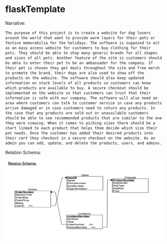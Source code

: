 # flaskTemplate

Narrative:

    The purpose of this project is to create a website for dog lovers around the world that want to provide warm layers for their pets or festive memorabilia for the holidays. The software is supposed to act as an easy access website for customers to buy clothing for their pets. They should be able to shop many generic brands for all shapes and sizes of all pets. Another feature of the site is customers should be able to enter their pet to be an ambassador for the company. If their pet is chosen they get deals throughout the site and free merch to promote the brand, their dogs are also used to show off the products on the website. The software should also keep updated information on stock levels of all products so customers can know which products are available to buy. A secure checkout should be implemented on the website so that customers can trust that their information is safe with our company. The software will also need an area where customers can talk to customer service in case any products arrive damaged or in case customers need to return any products. In the case that any products are sold out or unavailable customers should be able to see recommended products that are similar to the one they were viewing. When it comes to picking sizes there should be a chart linked to each product that helps them decide which size their pet needs. Once the customer has added their desired products into their cart they checkout in a secure checkout on the website. As an admin you can add, update, and delete the products, users, and admins. 

Relation Schema:

![Relational Schema](/docs/RS.png)